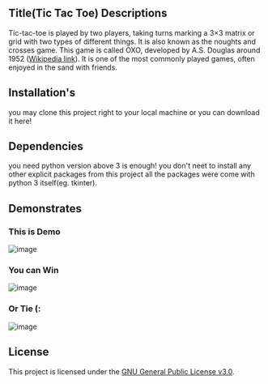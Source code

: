 ## Title(Tic Tac Toe) Descriptions
 Tic-tac-toe is played by two players, taking turns marking a 3×3 matrix or grid with two types of different things. It is also known as the noughts and crosses game.
 This game is called OXO, developed by A.S. Douglas around 1952 ([Wikipedia link](https://en.wikipedia.org/wiki/OXO_(video_game))). It is one of the most commonly played games, often enjoyed in the sand with friends.

## Installation's
you may clone this project right to your local machine or you can download it here!

## Dependencies
you need python version above 3 is enough! 
you don't neet to install any other explicit packages
from this project all the packages were come with python 3 itself(eg. tkinter).

## Demonstrates
### This is Demo
![image](https://github.com/user-attachments/assets/7cb30dda-3f5e-4a90-a1de-171c376ddd87)


### You can Win 
![image](https://github.com/user-attachments/assets/a821e1a5-1a96-48ab-8b87-8dde094d3d2c)


### Or Tie (:
![image](https://github.com/user-attachments/assets/adfeaa1c-6818-4ce1-a71d-2e1e665e680f)

## License
This project is licensed under the [GNU General Public License v3.0](LICENSE).



